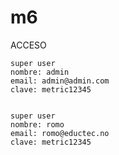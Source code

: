 # m6

ACCESO


    super user
    nombre: admin
    email: admin@admin.com
    clave: metric12345


    super user
    nombre: romo
    email: romo@eductec.no
    clave: metric12345
